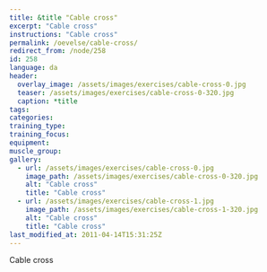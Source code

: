 ```yaml
---
title: &title "Cable cross"
excerpt: "Cable cross"
instructions: "Cable cross"
permalink: /oevelse/cable-cross/
redirect_from: /node/258
id: 258
language: da
header:
  overlay_image: /assets/images/exercises/cable-cross-0.jpg
  teaser: /assets/images/exercises/cable-cross-0-320.jpg
  caption: *title
tags:
categories:
training_type: 
training_focus: 
equipment:
muscle_group:
gallery:
  - url: /assets/images/exercises/cable-cross-0.jpg
    image_path: /assets/images/exercises/cable-cross-0-320.jpg
    alt: "Cable cross"
    title: "Cable cross"
  - url: /assets/images/exercises/cable-cross-1.jpg
    image_path: /assets/images/exercises/cable-cross-1-320.jpg
    alt: "Cable cross"
    title: "Cable cross"
last_modified_at: 2011-04-14T15:31:25Z
---
```


Cable cross
